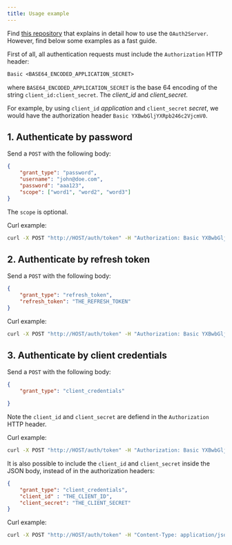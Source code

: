 ```yaml
---
title: Usage example
---
```


Find [this repository](https://github.com/pedroetb/node-oauth2-server-example) that explains in detail how to use the `OAuth2Server`. However, find below some examples as a fast guide.

First of all, all authentication requests must include the `Authorization` HTTP header:

```txt
Basic <BASE64_ENCODED_APPLICATION_SECRET>
```

where `BASE64_ENCODED_APPLICATION_SECRET` is the base 64 encoding of the string `client_id:client_secret`. The *client_id* and *client_secret*.  

For example, by using `client_id` *application* and `client_secret` *secret*, we would have the authorization header `Basic YXBwbGljYXRpb246c2VjcmV0`.

## 1. Authenticate by password

Send a `POST` with the following body:

```json
{
    "grant_type": "password",
    "username": "john@doe.com",
    "password": "aaa123",
    "scope": ["word1", "word2", "word3"]
}
```

The `scope` is optional.

Curl example:

```bash
curl -X POST "http://HOST/auth/token" -H "Authorization: Basic YXBwbGljYXRpb246c2VjcmV0" -H "Content-Type: application/json" -d "{ \"grant_type\": \"password\", \"username\": \"user@test.com\", \"password\": \"aaa123\"}"
```

## 2. Authenticate by refresh token

Send a `POST` with the following body:

```json
{
    "grant_type": "refresh_token",
    "refresh_token": "THE_REFRESH_TOKEN"
}
```

Curl example:

```bash
curl -X POST "http://HOST/auth/token" -H "Authorization: Basic YXBwbGljYXRpb246c2VjcmV0" -H "Content-Type: application/json" -d "{ \"grant_type\": \"refresh_token\", \"refresh_token\": \"THE_REFRESH_TOKEN\"}"
```

## 3. Authenticate by client credentials

Send a `POST` with the following body:

```json
{
    "grant_type": "client_credentials"

}
```

Note the `client_id` and `client_secret` are defiend in the `Authorization` HTTP header.

Curl example:

```bash
curl -X POST "http://HOST/auth/token" -H "Authorization: Basic YXBwbGljYXRpb246c2VjcmV0" -H "Content-Type: application/json" -d "{ \"grant_type\": \"client_credentials\"}"
```

It is also possible to include the `client_id` and `client_secret` inside the JSON body, instead of in the authorization headers:

```json
{
    "grant_type": "client_credentials",
    "client_id" : "THE_CLIENT_ID",
    "client_secret": "THE_CLIENT_SECRET"
}
```

Curl example:

```bash
curl -X POST "http://HOST/auth/token" -H "Content-Type: application/json" -d "{ \"grant_type\": \"client_credentials\", \"client_id\": \"THE_CLIENT_ID\", \"client_secret\": \"THE_CLIENT_SECRET\"}"
```
